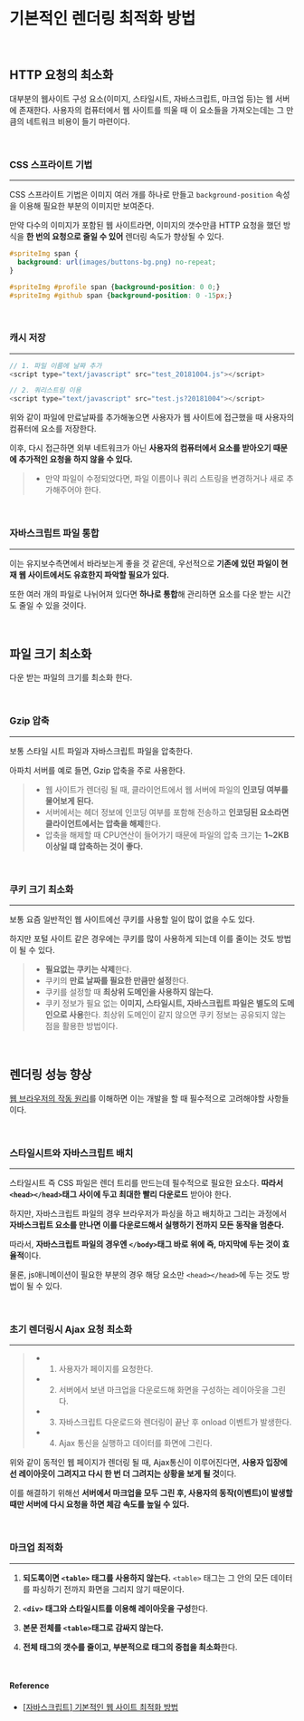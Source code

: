# 기본적인 렌더링 최적화 방법

<br/>

## HTTP 요청의 최소화

대부분의 웹사이트 구성 요소(이미지, 스타일시트, 자바스크립트, 마크업 등)는 웹 서버에 존재한다.
사용자의 컴퓨터에서 웹 사이트를 띄울 때 이 요소들을 가져오는데는 그 만큼의 네트워크 비용이 들기 마련이다. 

<br/>

### CSS 스프라이트 기법

***

CSS 스프라이트 기법은 이미지 여러 개를 하나로 만들고 `background-position` 속성을 이용해 필요한 부분의 이미지만 보여준다.

만약 다수의 이미지가 포함된 웹 사이트라면, 이미지의 갯수만큼 HTTP 요청을 했던 방식을 **한 번의 요청으로 줄일 수 있어** 렌더링 속도가 향상될 수 있다.

```css
#spriteImg span {
  background: url(images/buttons-bg.png) no-repeat;
}

#spriteImg #profile span {background-position: 0 0;}
#spriteImg #github span {background-position: 0 -15px;}
```

<br/>

### 캐시 저장

***

```javascript
// 1. 파일 이름에 날짜 추가
<script type="text/javascript" src="test_20181004.js"></script>

// 2. 쿼리스트링 이용
<script type="text/javascript" src="test.js?20181004"></script>

```

위와 같이 파일에 만료날짜를 추가해놓으면 사용자가 웹 사이트에 접근했을 때 사용자의 컴퓨터에 요소를 저장한다.

이후, 다시 접근하면 외부 네트워크가 아닌 **사용자의 컴퓨터에서 요소를 받아오기 때문에 추가적인 요청을 하지 않을 수 있다.**

> * 만약 파일이 수정되었다면, 파일 이름이나 쿼리 스트링을 변경하거나 새로 추가해주어야 한다.

<br/>

### 자바스크립트 파일 통합

***

이는 유지보수측면에서 바라보는게 좋을 것 같은데, 우선적으로 **기존에 있던 파일이 현재 웹 사이트에서도 유효한지 파악할 필요가 있다.**

또한 여러 개의 파일로 나뉘어져 있다면 **하나로 통합**해 관리하면 요소를 다운 받는 시간도 줄일 수 있을 것이다.

<br/>

## 파일 크기 최소화

다운 받는 파일의 크기를 최소화 한다.

<br/>

### Gzip 압축

***

보통 스타일 시트 파일과 자바스크립트 파일을 압축한다.

아파치 서버를 예로 들면, Gzip 압축을 주로 사용한다.

> * 웹 사이트가 렌더링 될 때, 클라이언트에서 웹 서버에 파일의 **인코딩 여부를 물어보게 된다.**
> * 서버에서는 헤더 정보에 인코딩 여부를 포함해 전송하고 **인코딩된 요소라면 클라이언트에서는 압축을 해제**한다.
> * 압축을 해제할 때 CPU연산이 들어가기 때문에 파일의 압축 크기는 **1~2KB 이상일 떄 압축하는 것이 좋다.**

<br/>

### 쿠키 크기 최소화

***

보통 요즘 일반적인 웹 사이트에선 쿠키를 사용할 일이 많이 없을 수도 있다.

하지만 포털 사이트 같은 경우에는 쿠키를 많이 사용하게 되는데 이를 줄이는 것도 방법이 될 수 있다.

> * **필요없는 쿠키는 삭제**한다.
> * 쿠키의 **만료 날짜를 필요한 만큼만 설정**한다.
> * 쿠키를 설정할 때 **최상위 도메인을 사용하지 않는다.**
> * 쿠키 정보가 필요 없는 **이미지, 스타일시트, 자바스크립트 파일은 별도의 도메인으로 사용**한다. 최상위 도메인이 같지 않으면 쿠키 정보는 공유되지 않는 점을 활용한 방법이다.

<br/>

## 렌더링 성능 향상

[웹 브라우저의 작동 원리](https://github.com/BKJang/Concept_of_FrontEnd/blob/master/Web/%EC%9B%B9%20%EB%B8%8C%EB%9D%BC%EC%9A%B0%EC%A0%80%EC%9D%98%20%EC%9E%91%EB%8F%99%20%EC%9B%90%EB%A6%AC.md)를 이해하면 이는 개발을 할 때 필수적으로 고려해야할 사항들이다.

<br/>

### 스타일시트와 자바스크립트 배치

***

스타일시트 즉 CSS 파일은 렌더 트리를 만드는데 필수적으로 필요한 요소다. **따라서 `<head></head>`태그 사이에 두고 최대한 빨리 다운로드** 받아야 한다.

하지만, 자바스크립트 파일의 경우 브라우저가 파싱을 하고 배치하고 그리는 과정에서 **자바스크립트 요소를 만나면 이를 다운로드해서 실행하기 전까지 모든 동작을 멈춘다.**

따라서, **자바스크립트 파일의 경우엔 `</body>`태그 바로 위에 즉, 마지막에 두는 것이 효율적**이다.

물론, js애니메이션이 필요한 부분의 경우 해당 요소만 `<head></head>`에 두는 것도 방법이 될 수 있다.

<br/>

### 초기 렌더링시 Ajax 요청 최소화

*** 

> * 1.  사용자가 페이지를 요청한다.
> * 2. 서버에서 보낸 마크업을 다운로드해 화면을 구성하는 레이아웃을 그린다.
> * 3. 자바스크립트 다운로드와 렌더링이 끝난 후 onload 이벤트가 발생한다.
> * 4. Ajax 통신을 실행하고 데이터를 화면에 그린다.

위와 같이 동적인 웹 페이지가 렌더링 될 때, Ajax통신이 이루어진다면, **사용자 입장에선 레이아웃이 그려지고 다시 한 번 더 그려지는 상황을 보게 될 것**이다.

이를 해결하기 위해선 **서버에서 마크업을 모두 그린 후, 사용자의 동작(이벤트)이 발생할 때만 서버에 다시 요청을 하면 체감 속도를 높일 수 있다.**

<br/>

### 마크업 최적화

***

1. **되도록이면 `<table>` 태그를 사용하지 않는다.** `<table>` 태그는 그 안의 모든 데이터를 파싱하기 전까지 화면을 그리지 않기 때문이다.

2. **`<div>` 태그와 스타일시트를 이용해 레이아웃을 구성**한다.

3. **본문 전체를 `<table>`태그로 감싸지 않는다.**

4. **전체 태그의 갯수를 줄이고, 부분적으로 태그의 중첩을 최소화**한다.

<br/>

#### Reference

* [[자바스크립트] 기본적인 웹 사이트 최적화 방법](http://12bme.tistory.com/128)

